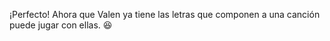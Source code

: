 ¡Perfecto! Ahora que Valen ya tiene las letras que componen a una canción puede jugar con ellas. :satisfied: